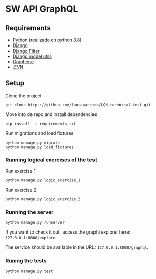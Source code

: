  # SW API GraphQL

## Requirements
* [Python](https://www.python.org/) (realizado en python 3.8)
* [Django](https://github.com/django/django)
* [Django Filter](https://github.com/carltongibson/django-filter)
* [Django model utils](https://github.com/jazzband/django-model-utils)
* [Graphene](https://github.com/graphql-python/graphene-django)
* [.EVN](https://github.com/theskumar/python-dotenv)

## Setup

Clone the project
```
git clone https://github.com/lauraparrado/LQN-technical-test.git
```

Move into de repo and install dependencies
```
pip install -r requirements.txt
```

Run migrations and load fixtures
```
python manage.py migrate
python manage.py load_fixtures
```
### Running logical exercises of the test
Run exercise 1
```
python manage.py logic_exercise_1
```
Run exercise 2
```
python manage.py logic_exercise_2
```
### Running the server
```
python manage.py runserver
```
If you want to check it out, access the graphi explorer here: `127.0.0.1:8000/explore`.

The service should be available in the URL: `127.0.0.1:8000/graphql`.

### Runing the tests
```
python manage.py test
```
